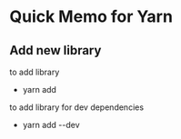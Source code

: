 # Quick Memo for Yarn

## Add new library
 to add library
 - yarn add <packages>  
 
 to add library for dev dependencies
 - yarn add --dev <packages>
